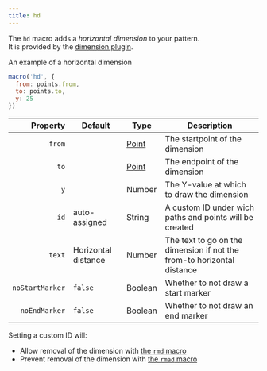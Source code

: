 ```yaml
---
title: hd
---
```


The `hd` macro adds a _horizontal dimension_ to your pattern.\
It is provided by the [dimension plugin](/reference/plugins/dimension/).

<Example part="point_dx">
An example of a horizontal dimension
</Example>

```js
macro('hd', {
  from: points.from,
  to: points.to,
  y: 25
})
```

| Property        | Default  | Type                | Description |
|----------------:|----------|---------------------|-------------|
| `from`          |          | [Point](/reference/api/point) | The startpoint of the dimension |
| `to`            |          | [Point](/reference/api/point) | The endpoint of the dimension |
| `y`             |          | Number              | The Y-value at which to draw the dimension |
| `id`            | auto-assigned | String | A custom ID under wich paths and points will be created |
| `text`          | Horizontal distance | Number   | The text to go on the dimension if not the from-to horizontal distance |
| `noStartMarker` | `false`  | Boolean             | Whether to not draw a start marker |
| `noEndMarker`  | `false`  | Boolean             | Whether to not draw an end marker |

<Note>

Setting a custom ID will:

- Allow removal of the dimension with [the `rmd` macro](/reference/macros/rmd)
- Prevent removal of the dimension with [the `rmad` macro](/reference/macros/rmad/)

</Note>
